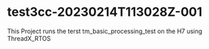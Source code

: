 # test3cc-20230214T113028Z-001
 This Project runs the terst tm_basic_processing_test on the H7 using ThreadX_RTOS
